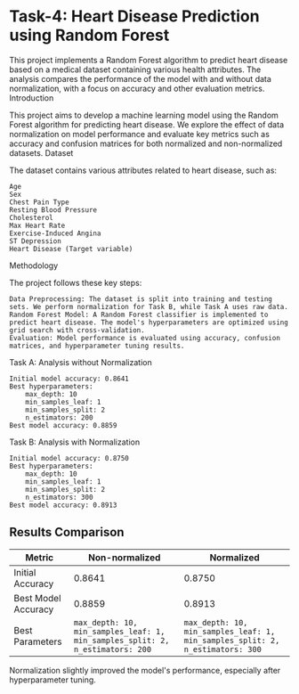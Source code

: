 # Task-4: Heart Disease Prediction using Random Forest

This project implements a Random Forest algorithm to predict heart disease based on a medical dataset containing various health attributes. The analysis compares the performance of the model with and without data normalization, with a focus on accuracy and other evaluation metrics.
Introduction

This project aims to develop a machine learning model using the Random Forest algorithm for predicting heart disease. We explore the effect of data normalization on model performance and evaluate key metrics such as accuracy and confusion matrices for both normalized and non-normalized datasets.
Dataset

The dataset contains various attributes related to heart disease, such as:

    Age
    Sex
    Chest Pain Type
    Resting Blood Pressure
    Cholesterol
    Max Heart Rate
    Exercise-Induced Angina
    ST Depression
    Heart Disease (Target variable)

Methodology

The project follows these key steps:

    Data Preprocessing: The dataset is split into training and testing sets. We perform normalization for Task B, while Task A uses raw data.
    Random Forest Model: A Random Forest classifier is implemented to predict heart disease. The model's hyperparameters are optimized using grid search with cross-validation.
    Evaluation: Model performance is evaluated using accuracy, confusion matrices, and hyperparameter tuning results.

Task A: Analysis without Normalization

    Initial model accuracy: 0.8641
    Best hyperparameters:
        max_depth: 10
        min_samples_leaf: 1
        min_samples_split: 2
        n_estimators: 200
    Best model accuracy: 0.8859

Task B: Analysis with Normalization

    Initial model accuracy: 0.8750
    Best hyperparameters:
        max_depth: 10
        min_samples_leaf: 1
        min_samples_split: 2
        n_estimators: 300
    Best model accuracy: 0.8913

## Results Comparison

| Metric                  | Non-normalized | Normalized   |
|-------------------------|----------------|--------------|
| Initial Accuracy         | 0.8641         | 0.8750       |
| Best Model Accuracy      | 0.8859         | 0.8913       |
| Best Parameters          | `max_depth: 10, min_samples_leaf: 1, min_samples_split: 2, n_estimators: 200` | `max_depth: 10, min_samples_leaf: 1, min_samples_split: 2, n_estimators: 300` |


Normalization slightly improved the model's performance, especially after hyperparameter tuning.
